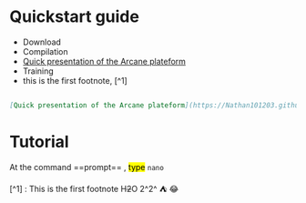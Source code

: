# Quickstart guide
- Download
- Compilation
- [Quick presentation of the Arcane plateform](https://Nathan101203.github.io/PresentationLink.html)
- Training
- this is the first footnote, [^1]

```Markdown

[Quick presentation of the Arcane plateform](https://Nathan101203.github.io/PresentationLink.html)

```

# Tutorial
At the command ==prompt== , <mark>type</mark> `nano`

[^1] : This is the first footnote
H~~2~~O
2^2^
:tent: :joy:
